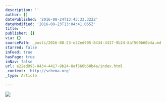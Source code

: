 ```yaml
---
description: ''
author: []
datePublished: '2016-08-24T13:45:33.322Z'
dateModified: '2016-08-23T13:04:41.065Z'
title: ''
publisher: {}
via: {}
sourcePath: _posts/2016-08-23-e22ed995-8434-4417-9b24-8af560b60b4a.md
starred: false
inFeed: true
hasPage: true
inNav: false
url: e22ed995-8434-4417-9b24-8af560b60b4a/index.html
_context: 'http://schema.org'
_type: Article

---
```

![](https://the-grid-user-content.s3-us-west-2.amazonaws.com/816a0fb6-a6d7-46a9-9dd4-26ebf5280cf6.jpg)